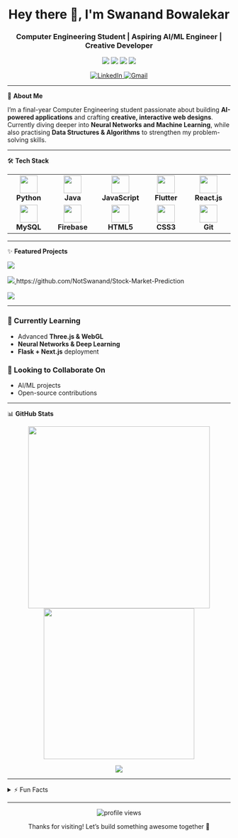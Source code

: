 <!-- Banner (Optional): Replace with your own banner or animation -->
<p align="center">
                                         
<h1 align="center">Hey there 👋, I'm Swanand Bowalekar</h1>
<h3 align="center">Computer Engineering Student | Aspiring AI/ML Engineer | Creative Developer</h3>

<p align="center">
  <img src="https://img.shields.io/badge/AI%2FML-FF6F00?style=for-the-badge&logo=tensorflow&logoColor=white" />
  <img src="https://img.shields.io/badge/Web%20Dev-000000?style=for-the-badge&logo=vercel&logoColor=white" />
  <img src="https://img.shields.io/badge/Python-3776AB?style=for-the-badge&logo=python&logoColor=white" />
  <img src="https://img.shields.io/badge/Flutter-02569B?style=for-the-badge&logo=flutter&logoColor=white" />
</p>

<p align="center">
  <a href="https://www.linkedin.com/in/swanandbowalekar" target="_blank">
    <img src="https://img.shields.io/badge/LinkedIn-blue?logo=linkedin&style=for-the-badge" alt="LinkedIn">
  </a>
  <a href="mailto:swanand264@gmail.com" target="_blank">
    <img src="https://img.shields.io/badge/Gmail-red?logo=gmail&style=for-the-badge" alt="Gmail">
  </a>
</p>

---

🌟 **About Me**

I’m a final-year Computer Engineering student passionate about building **AI-powered applications** and crafting **creative, interactive web designs**.  
Currently diving deeper into **Neural Networks and Machine Learning**, while also practising **Data Structures & Algorithms** to strengthen my problem-solving skills.  

---

🛠 **Tech Stack**

<table align="center" style="border:none;">
  <tr>
    <td align="center" width="120">
      <img src="https://cdn.jsdelivr.net/gh/devicons/devicon/icons/python/python-original.svg" width="40" height="40" /><br/>
      <b>Python</b>
    </td>
    <td align="center" width="120">
      <img src="https://cdn.jsdelivr.net/gh/devicons/devicon/icons/java/java-original.svg" width="40" height="40" /><br/>
      <b>Java</b>
    </td>
    <td align="center" width="120">
      <img src="https://cdn.jsdelivr.net/gh/devicons/devicon/icons/javascript/javascript-original.svg" width="40" height="40" /><br/>
      <b>JavaScript</b>
    </td>
    <td align="center" width="120">
      <img src="https://cdn.jsdelivr.net/gh/devicons/devicon/icons/flutter/flutter-original.svg" width="40" height="40" /><br/>
      <b>Flutter</b>
    </td>
    <td align="center" width="120">
      <img src="https://cdn.jsdelivr.net/gh/devicons/devicon/icons/react/react-original.svg" width="40" height="40" /><br/>
      <b>React.js</b>
    </td>
  </tr>
  <tr>
    <td align="center" width="120">
      <img src="https://cdn.jsdelivr.net/gh/devicons/devicon/icons/mysql/mysql-original.svg" width="40" height="40" /><br/>
      <b>MySQL</b>
    </td>
    <td align="center" width="120">
      <img src="https://cdn.jsdelivr.net/gh/devicons/devicon/icons/firebase/firebase-plain.svg" width="40" height="40" /><br/>
      <b>Firebase</b>
    </td>
    <td align="center" width="120">
      <img src="https://cdn.jsdelivr.net/gh/devicons/devicon/icons/html5/html5-original.svg" width="40" height="40" /><br/>
      <b>HTML5</b>
    </td>
    <td align="center" width="120">
      <img src="https://cdn.jsdelivr.net/gh/devicons/devicon/icons/css3/css3-original.svg" width="40" height="40" /><br/>
      <b>CSS3</b>
    </td>
    <td align="center" width="120">
      <img src="https://cdn.jsdelivr.net/gh/devicons/devicon/icons/git/git-original.svg" width="40" height="40" /><br/>
      <b>Git</b>
    </td>
  </tr>
</table>

---

✨ **Featured Projects**

<p>
  <a href="https://swanand-portfolio.vercel.app/">
    <img src="https://img.shields.io/badge/🌐_My_Portfolio_Website-000000?style=for-the-badge&logo=vercel&logoColor=white" />
  </a>
  <br><br>
  <a href="https://github.com/NotSwanand/ShopSmart">
    <img src="https://github-readme-stats.vercel.app/api/pin/?username=NotSwanand&repo=ShopSmart&theme=react&hide_border=true" />
  </a>https://github.com/NotSwanand/Stock-Market-Prediction
  <br><br>
  <a href="https://github.com/NotSwanand/Stock-Market-Prediction">
    <img src="https://github-readme-stats.vercel.app/api/pin/?username=NotSwanand&repo=Stock-Market-Prediction&theme=react&hide_border=true" />
  </a>
</p>

---

### 🚀 Currently Learning
- Advanced **Three.js & WebGL**  
- **Neural Networks & Deep Learning** 
- **Flask + Next.js** deployment

### 🤝 Looking to Collaborate On
- AI/ML projects    
- Open-source contributions  

---

📊 **GitHub Stats**

<p align="center">
  <img src="https://github-readme-stats.vercel.app/api?username=NotSwanand&show_icons=true&title_color=00fff7&text_color=f8f8f2&icon_color=ff00ff&bg_color=0d1117&hide_border=true" width="410"/>
  <img src="https://github-readme-stats.vercel.app/api/top-langs/?username=NotSwanand&layout=compact&title_color=00fff7&text_color=f8f8f2&bg_color=0d1117&hide_border=true" width="340"/>
</p>

<p align="center">
  <img src="https://github-readme-streak-stats.herokuapp.com?user=NotSwanand&theme=highcontrast&hide_border=true&ring=ff00ff&fire=00fff7&currStreakLabel=00fff7" />
</p>

---

<details>
<summary>⚡ Fun Facts</summary>

- Love anime, and also enjoy reading **manga/manhwas & light novels** 📚  
- Big fan of **3D visuals & futuristic UI** 🚀  

</details>

---

<p align="center">
  <img src="https://komarev.com/ghpvc/?username=NotSwanand&label=Profile%20views&color=0e75b6&style=flat" alt="profile views" />
</p>

<p align="center">Thanks for visiting! Let’s build something awesome together 🚀</p>
